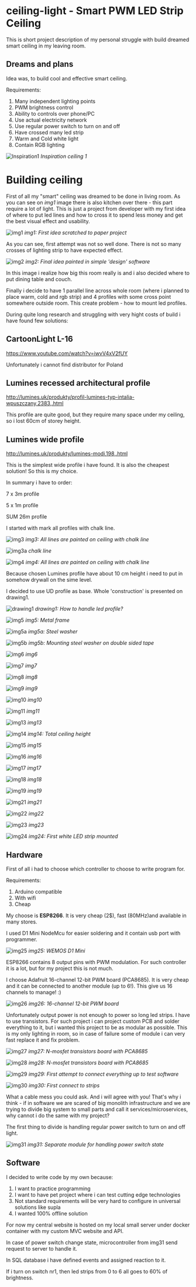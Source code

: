# ceiling-light - Smart PWM LED Strip Ceiling

This is short project description of my personal struggle with build dreamed smart ceiling in my leaving room.

## Dreams and plans

Idea was, to build cool and effective smart ceiling.

Requirements:

1. Many independent lighting points
1. PWM brightness control
1. Ability to controls over phone/PC
1. Use actual electricity network
1. Use regular power switch to turn on and off
1. Have crossed many led strip
1. Warm and Cold white light
1. Contain RGB lighting

![Inspiration1](https://i.pinimg.com/originals/80/f0/95/80f095b024aeab3a5b452b1bcffd75e6.jpg)
*Inspiration ceiling 1*

# Building ceiling

First of all my "smart" ceiling was dreamed to be done in living room. As you can see on *img1* image there is also kitchen over there - this part require a lot of light. This is just a project from developer with my first idea of where to put led lines and how to cross it to spend less money and get the best visual effect and usability.

![img1](img/img1.jpg)
*img1: First idea scratched to paper project*

As you can see, first attempt was not so well done. There is not so many crosses of lighting strip to have expected effect.

![img2](img/img2.jpg)
*img2: Final idea painted in simple 'design' software*

In this image i realize how big this room really is and i also decided where to put dining table and couch.

Finally i decide to have 1 parallel line across whole room (where i planned to place warm, cold and rgb strip) and 4 profiles with some cross point somewhere outside room. This create problem - how to mount led profiles.

During quite long research and struggling with very hight costs of build i have found few solutions:

## CartoonLight L-16

https://www.youtube.com/watch?v=iwvV4xV2fUY

Unfortunately i cannot find distributor for Poland

## Lumines recessed architectural profile

http://lumines.uk/produkty/profil-lumines-typ-intalia-wpuszczany,2383,.html

This profile are quite good, but they require many space under my ceiling, so i lost 60cm of storey height.

## Lumines wide profile

http://lumines.uk/produkty/lumines-modi,198,.html

This is the simplest wide profile i have found. It is also the cheapest solution! So this is my choice.

In summary i have to order:

7 x 3m profile

5 x 1m profile

SUM 26m profile

I started with mark all profiles with chalk line.

![img3](img/img3.jpg)
*img3: All lines are painted on ceiling with chalk line*

![img3a](https://media.rs-online.com/t_large/F7769832-01.jpg)
*chalk line*

![img4](img/img4.jpg)
*img4: All lines are painted on ceiling with chalk line*

Because chosen Lumines profile have about 10 cm height i need to put in somehow drywall on the sime level.

I decided to use UD profile as base. Whole 'construction' is presented on drawing1.

![drawing1](img/drawing1.jpg)
*drawing1: How to handle led profile?*

![img5](img/img5.jpg)
*img5: Metal frame*

![img5a](img/img12a.jpg)
*img5a: Steel washer*

![img5b](img/img12b.jpg)
*img5b: Mounting steel washer on double sided tape*

![img6](img/img6.jpg)
*img6*

![img7](img/img7.jpg)
*img7*

![img8](img/img8.jpg)
*img8*

![img9](img/img9.jpg)
*img9*

![img10](img/img10.jpg)
*img10*

![img11](img/img11.jpg)
*img11*

![img13](img/img13.jpg)
*img13*

![img14](img/img14.jpg)
*img14: Total ceiling height*

![img15](img/img15.jpg)
*img15*

![img16](img/img16.jpg)
*img16*

![img17](img/img17.jpg)
*img17*

![img18](img/img18.jpg)
*img18*

![img19](img/img19.jpg)
*img19*

![img21](img/img21.jpg)
*img21*

![img22](img/img22.jpg)
*img22*

![img23](img/img23.jpg)
*img23*

![img24](img/img24.jpg)
*img24: First white LED strip mounted*

## Hardware

First of all i had to choose which controller to choose to write program for.

Requirements:

1. Arduino compatible
1. With wifi
1. Cheap

My choose is **ESP8266**. It is very cheap (2$), fast (80MHz)and available in many stores.

I used D1 Mini NodeMcu for easier soldering and it contain usb port with programmer.

![img25](https://cdn-reichelt.de/bilder/web/xxl_ws/A300/DEBO_D1MINI_8266_01.png)
*img25: WEMOS D1 Mini*

ESP8266 contains 8 output pins with PWM modulation. For such controller it is a lot, but for my project this is not much.

I choose Adafruit 16-channel 12-bit PWM board (PCA8685). It is very cheap and it can be connected to another module (up to 6!). This give us 16 channels to manage! :)

![img26](https://camo.githubusercontent.com/7e58f28899e4031815228ee14c03a6c733154cef/68747470733a2f2f63646e2d73686f702e61646166727569742e636f6d2f393730783732382f3831352d30362e6a7067)
*img26: 16-channel 12-bit PWM board*

Unfortunately output power is not enough to power so long led strips. I have to use transistors.
For such project i can project custom PCB and solder everything to it, but i wanted this project to be as modular as possible. This is my only lighting in room, so in case of failure some of module i can very fast replace it and fix problem.

![img27](img/img27.jpg)
*img27: N-mosfet transistors board with PCA8685*

![img28](img/img28.jpg)
*img28: N-mosfet transistors board with PCA8685*

![img29](img/img29.jpg)
*img29: First attempt to connect everything up to test software*

![img30](img/img30.jpg)
*img30: First connect to strips*

What a cable mess you could ask. And i will agree with you! That's why i think - if in software we are scared of big monolith infrastructure and we are trying to divide big system to small parts and call it services/microservices, why cannot i do the same with my project?

The first thing to divide is handling regular power switch to turn on and off light.

![img31](img/img31.jpg)
*img31: Separate module for handling power switch state*

## Software

I decided to write code by my own because:

1. I want to practice programming
1. I want to have pet project where i can test cutting edge technologies
1. Not standard requirements will be very hard to configure in universal solutions like supla
1. I wanted 100% offline solution

For now my central website is hosted on my local small server under docker container with my custom MVC website and API.

In case of power switch change state, microcontroller from img31 send request to server to handle it.

In SQL database i have defined events and assigned reaction to it.

If i turn on switch nr1, then led strips from 0 to 6 all goes to 60% of brightness.